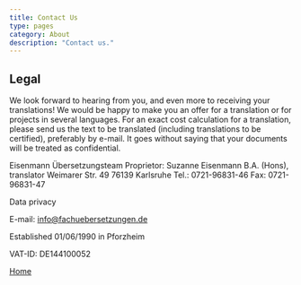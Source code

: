 ```yaml
---
title: Contact Us
type: pages
category: About
description: "Contact us."
--- 
```


## Legal
We look forward to hearing from you, and even more to receiving your translations! We would be happy to make you an offer for a translation or for projects in several languages. For an exact cost calculation for a translation, please send us the text to be translated (including translations to be certified), preferably by e-mail. It goes without saying that your documents will be treated as confidential.

Eisenmann Übersetzungsteam
Proprietor: Suzanne Eisenmann B.A. (Hons), translator
Weimarer Str. 49
76139 Karlsruhe
Tel.: 0721-96831-46
Fax: 0721-96831-47

Data privacy

E-mail: [info@fachuebersetzungen.de](mailto:info@fachuebersetzungen.de)

Established 01/06/1990 in Pforzheim

VAT-ID: DE144100052

[Home](/about/landing)